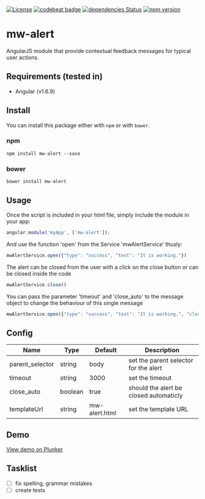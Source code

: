 [![License](https://img.shields.io/badge/license-MIT-green.svg)](https://github.com/MrWook/mw-alert/blob/master/LICENSE.txt)
[![codebeat badge](https://codebeat.co/badges/f654ad77-40ea-4d5b-8046-e9254b0473b4)](https://codebeat.co/projects/github-com-mrwook-mw-alert-master)
[![dependencies Status](https://david-dm.org/MrWook/mw-alert/status.svg)](https://david-dm.org/MrWook/mw-alert)
[![npm version](https://badge.fury.io/js/mw-alert.svg)](https://badge.fury.io/js/mw-alert)

# mw-alert

AngularJS module that provide contextual feedback messages for typical user actions.

## Requirements (tested in)
- Angular (v1.6.9)

## Install

You can install this package either with `npm` or with `bower`.

### npm

```shell
npm install mw-alert --save
```

### bower

```shell
bower install mw-alert
```

## Usage

Once the script is included in your html file, simply include the module in your app:
```javascript
angular.module('myApp', ['mw-alert']);
```
    

And use the function 'open' from the Service 'mwAlertService' thusly:
```javascript
mwAlertService.open({"type": "success", "text": "It is working."})
```

The alert can be closed from the user with a click on the close button or can be closed inside the code
```javascript
mwAlertService.close()
```

You can pass the parameter 'timeout' and 'close_auto' to the message object to change the behaviour of this single message
```javascript
mwAlertService.open({"type": "success", "text": "It is working.", "close_auto": false})
```

## Config

Name                    | Type      | Default 				| Description
----------------------- | --------- | --------------------- | ------------
parent_selector         | string    | body 					| set the parent selector for the alert
timeout           		| string    | 3000 					| set the timeout
close_auto              | boolean   | true 					| should the alert be closed automaticly
templateUrl           	| string    | mw-alert.html 		| set the template URL

## Demo

<a href='https://plnkr.co/edit/7vnvxYQuE05yQO21XYbL?p=preview' target='_blank'>View demo on Plunker</a>


## Tasklist 
- [ ] fix spelling, grammar mistakes
- [ ] create tests
